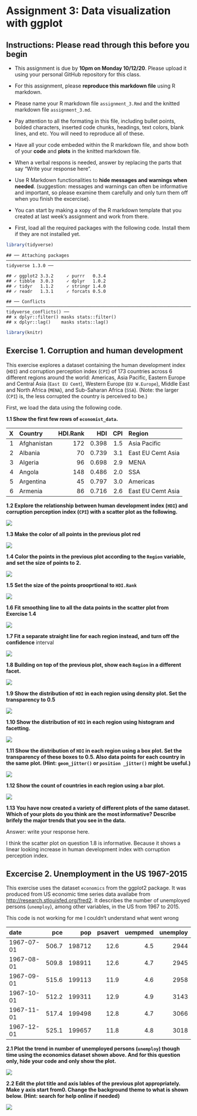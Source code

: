 Assignment 3: Data visualization with ggplot
================

## Instructions: Please read through this before you begin

  - This assignment is due by **10pm on Monday 10/12/20**. Please upload
    it using your personal GitHub repository for this class.

  - For this assignment, please **reproduce this markdown file** using R
    markdown.

  - Please name your R markdown file `assignment_3.Rmd` and the knitted
    markdown file `assignment_3.md`.

  - Pay attention to all the formating in this file, including bullet
    points, bolded characters, inserted code chunks, headings, text
    colors, blank lines, and etc. You will need to reproduce all of
    these.

  - Have all your code embeded within the R markdown file, and show both
    of your **code** and **plots** in the knitted markdown file.

  - When a verbal respons is needed, answer by replacing the parts that
    say “Write your response here”.

  - Use R Markdown functionalities to **hide messages and warnings when
    needed**. (suggestion: messages and warnings can often be
    informative and important, so please examine them carefully and only
    turn them off when you finish the excercise).

  - You can start by making a xopy of the R markdown template that you
    created at last week’s assignment and work from there.

  - First, load all the required packages with the following code.
    Install them if they are not installed yet.

<!-- end list -->

``` r
library(tidyverse)
```

    ## ── Attaching packages ─────────────────────────────────────────────────────────────────────────── tidyverse 1.3.0 ──

    ## ✓ ggplot2 3.3.2     ✓ purrr   0.3.4
    ## ✓ tibble  3.0.3     ✓ dplyr   1.0.2
    ## ✓ tidyr   1.1.2     ✓ stringr 1.4.0
    ## ✓ readr   1.3.1     ✓ forcats 0.5.0

    ## ── Conflicts ────────────────────────────────────────────────────────────────────────────── tidyverse_conflicts() ──
    ## x dplyr::filter() masks stats::filter()
    ## x dplyr::lag()    masks stats::lag()

``` r
library(knitr)
```

## Exercise 1. Corruption and human development

This exercise explores a dataset containing the human development index
(`HDI`) and corruption perception index (`CPI`) of 173 countries across
6 different regions around the world: Americas, Asia Pacific, Eastern
Europe and Central Asia (`East EU Cemt`), Western Europe (`EU
W.Europe`), Middle East and North Africa (`MENA`), and Sub-Saharan
Africa (`SSA`). (Note: the larger (`CPI`) is, the less corrupted the
country is perceived to be.)

First, we load the data using the following code.

**1.1 Show the first few rows of `economist_data`.**

| X | Country     | HDI.Rank |   HDI | CPI | Region            |
| -: | :---------- | -------: | ----: | --: | :---------------- |
| 1 | Afghanistan |      172 | 0.398 | 1.5 | Asia Pacific      |
| 2 | Albania     |       70 | 0.739 | 3.1 | East EU Cemt Asia |
| 3 | Algeria     |       96 | 0.698 | 2.9 | MENA              |
| 4 | Angola      |      148 | 0.486 | 2.0 | SSA               |
| 5 | Argentina   |       45 | 0.797 | 3.0 | Americas          |
| 6 | Armenia     |       86 | 0.716 | 2.6 | East EU Cemt Asia |

**1.2 Explore the relationship between human development index (`HDI`)
and corruption perception index (`CPI`) with a scatter plot as the
following.**

![](assignment_3_files/figure-gfm/unnamed-chunk-4-1.png)<!-- -->

**1.3 Make the color of all points in the previous plot red**

![](assignment_3_files/figure-gfm/unnamed-chunk-5-1.png)<!-- -->

**1.4 Color the points in the previous plot according to the `Region`
variable, and set the size of points to 2.**

![](assignment_3_files/figure-gfm/unnamed-chunk-6-1.png)<!-- -->

**1.5 Set the size of the points prooprtional to `HDI.Rank`**

![](assignment_3_files/figure-gfm/unnamed-chunk-7-1.png)<!-- -->

**1.6 Fit smoothing line to all the data points in the scatter plot from
Exercise 1.4**

![](assignment_3_files/figure-gfm/unnamed-chunk-8-1.png)<!-- -->

**1.7 Fit a separate straight line for each region instead, and turn off
the confidence** interval

![](assignment_3_files/figure-gfm/unnamed-chunk-9-1.png)<!-- -->

**1.8 Building on top of the previous plot, show each `Region` in a
different facet.**

![](assignment_3_files/figure-gfm/unnamed-chunk-10-1.png)<!-- -->

**1.9 Show the distribution of `HDI` in each region using density plot.
Set the transparency to 0.5**

![](assignment_3_files/figure-gfm/unnamed-chunk-11-1.png)<!-- -->

**1.10 Show the distribution of `HDI` in each region using histogram and
facetting.**

![](assignment_3_files/figure-gfm/unnamed-chunk-12-1.png)<!-- -->

**1.11 Show the distribution of `HDI` in each region using a box plot.
Set the transparency of these boxes to 0.5. Also data points for each
country in the same plot. (Hint: `geom_jitter()` or `position _jitter()`
might be useful.)**

![](assignment_3_files/figure-gfm/unnamed-chunk-13-1.png)<!-- -->

**1.12 Show the count of countries in each region using a bar plot.**

![](assignment_3_files/figure-gfm/unnamed-chunk-14-1.png)<!-- -->

**1.13 You have now created a variety of different plots of the same
dataset. Which of your plots do you think are the most informative?
Describe brifely the major trends that you see in the data.**

Answer: write your response here.

I think the scatter plot on question 1.8 is informative. Because it
shows a linear looking increase in human development index with
corruption perception index.

## Excercise 2. Unemployment in the US 1967-2015

This exercise uses the dataset `economics` from the ggplot2 package. It
was produced from US economic time series data availabe from
<http://research.stlouisfed.org/fred2>. It describes the number of
unemployed persons (`unemploy`), among other variables, in the US from
1967 to 2015.

This code is not working for me I couldn’t understand what went wrong

| date       |   pce |    pop | psavert | uempmed | unemploy |
| :--------- | ----: | -----: | ------: | ------: | -------: |
| 1967-07-01 | 506.7 | 198712 |    12.6 |     4.5 |     2944 |
| 1967-08-01 | 509.8 | 198911 |    12.6 |     4.7 |     2945 |
| 1967-09-01 | 515.6 | 199113 |    11.9 |     4.6 |     2958 |
| 1967-10-01 | 512.2 | 199311 |    12.9 |     4.9 |     3143 |
| 1967-11-01 | 517.4 | 199498 |    12.8 |     4.7 |     3066 |
| 1967-12-01 | 525.1 | 199657 |    11.8 |     4.8 |     3018 |

**2.1 Plot the trend in number of unemployed persons (`unemploy`) though
time using the economics dataset shown above. And for this question
only, hide your code and only show the plot.**

![](assignment_3_files/figure-gfm/unnamed-chunk-17-1.png)<!-- -->

**2.2 Edit the plot title and axis lables of the previous plot
appropriately. Make y axis start from0. Change the background theme to
what is shown below. (Hint: search for help online if needed)**

![](assignment_3_files/figure-gfm/unnamed-chunk-18-1.png)<!-- -->
